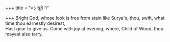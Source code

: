 +++
title = "०३ सूरो न"

+++
Bright God, whose look is free from stain like Surya's, thou, swift, what time thou earnestly desirest,  
     Hast gear to give us. Come with joy at evening, where, Child of Wood, thou mayest also tarry.